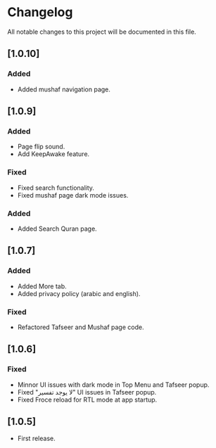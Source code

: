 # Changelog

All notable changes to this project will be documented in this file.

## [1.0.10]

### Added

- Added mushaf navigation page.

## [1.0.9]

### Added

- Page flip sound.
- Add KeepAwake feature.

### Fixed

- Fixed search functionality.
- Fixed mushaf page dark mode issues.

### Added

- Added Search Quran page.

## [1.0.7]

### Added

- Added More tab.
- Added privacy policy (arabic and english).

### Fixed

- Refactored Tafseer and Mushaf page code.

## [1.0.6]

### Fixed

- Minnor UI issues with dark mode in Top Menu and Tafseer popup.
- Fixed "لا يوجد تفسير" UI issues in Tafseer popup.
- Fixed Froce reload for RTL mode at app startup.

## [1.0.5]

- First release.
